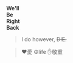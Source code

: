 <div style="font-weight: 600;">
 We'll
</div>
<div style="font-weight: 600;">
 Be
</div>
<div style="font-weight: 600;">
 Right
</div>
<div style="font-weight: 600;">
 Back
</div> 
 
 
 
 
 
> I do however, ~~DIE.~~

> ❤️愛 ☮life ✋敬重
